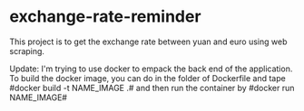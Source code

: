 # exchange-rate-reminder

This project is to get the exchange rate between yuan and euro using web scraping.

Update: 
I'm trying to use docker to empack the back end of the application. To build the docker image, you can do in the folder of Dockerfile and tape #docker build -t NAME_IMAGE .# and then run the container by #docker run NAME_IMAGE#

